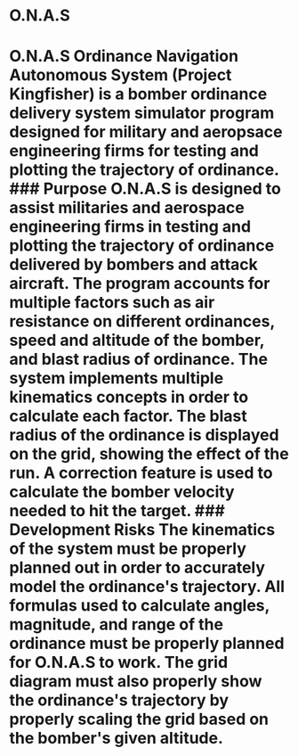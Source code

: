 # O.N.A.S
# O.N.A.S  Ordinance Navigation Autonomous System (Project Kingfisher) is a bomber ordinance delivery system simulator program designed for military and aeropsace engineering firms for testing and plotting the trajectory  of ordinance.  ### Purpose  O.N.A.S is designed to assist militaries and aerospace engineering firms in testing and plotting the trajectory of ordinance delivered by bombers and attack aircraft. The program accounts for multiple factors such as air resistance on different ordinances, speed and altitude of the bomber, and blast radius of ordinance. The system implements multiple kinematics concepts in order to calculate each factor. The blast radius of the ordinance is displayed on the grid, showing the effect of the run. A correction feature is used to calculate the bomber velocity needed to hit the target.  ### Development Risks  The kinematics of the system must be properly planned out in order to accurately model the ordinance's trajectory. All formulas used to calculate angles, magnitude, and range of the ordinance must be properly planned for O.N.A.S to work. The grid diagram must also properly show the ordinance's trajectory by properly scaling the grid based on the bomber's given altitude.
